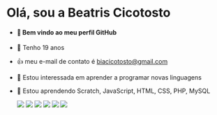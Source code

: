 # Olá, sou a Beatris Cicotosto
- #### 👋 Bem vindo ao meu perfil GitHub
- 📅 Tenho 19 anos
- 👍 meu e-mail de contato é biacicotosto@gmail.com
- 👀 Estou interessada em aprender a programar novas linguagens
- 🌱 Estou aprendendo Scratch, JavaScript, HTML, CSS,  PHP,  MySQL

   ![](https://img.shields.io/badge/Scratch-4D97FF?style=for-the-badge&logo=Scratch&logoColor=white)
   ![](https://img.shields.io/badge/JavaScript-323330?style=for-the-badge&logo=javascript&logoColor=F7DF1E)
   ![](https://img.shields.io/badge/HTML5-E34F26?style=for-the-badge&logo=html5&logoColor=white)
   ![](https://img.shields.io/badge/CSS3-1572B6?style=for-the-badge&logo=css3&logoColor=white)
    ![](https://img.shields.io/badge/PHP-777BB4?style=for-the-badge&logo=php&logoColor=white)
 ![](https://img.shields.io/badge/MySQL-00000F?style=for-the-badge&logo=mysql&logoColor=white)
